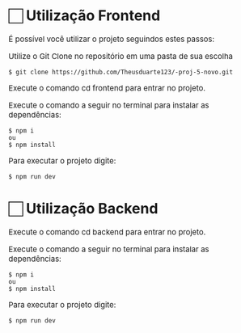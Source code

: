 
# 🏻 Utilização Frontend

<p style="font-size: 15px">É possível você utilizar o  projeto seguindos estes passos:</p>
<p style="font-size: 15px">Utilize o Git Clone no repositório em uma pasta de sua escolha</p>


```
$ git clone https://github.com/Theusduarte123/-proj-5-novo.git
```


<p style="font-size: 15px">Execute o comando  cd frontend para entrar no projeto.</p>


<p style="font-size: 15px">Execute o comando a seguir no terminal para instalar as dependências:</p>

```
$ npm i
ou
$ npm install
```


<p style="font-size: 15px">Para executar o projeto digite:</p>

```
$ npm run dev

```
# 🏻 Utilização Backend

<p style="font-size: 15px">Execute o comando  cd backend para entrar no projeto.</p>


<p style="font-size: 15px">Execute o comando a seguir no terminal para instalar as dependências:</p>

```
$ npm i
ou
$ npm install
```


<p style="font-size: 15px">Para executar o projeto digite:</p>

```
$ npm run dev

```
